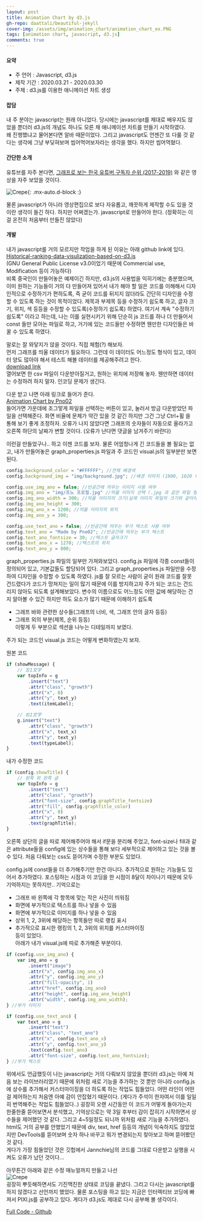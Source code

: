 ```yaml
---
layout: post
title: Animation Chart by d3.js
gh-repo: daattali/beautiful-jekyll
cover-img: /assets/img/animation_chart/animation_chart_ex.PNG
tags: [animation chart, javascript, d3.js]
comments: true
---
```


#### 요약

- 주 언어 : Javascript, d3.js
- 제작 기간 : 2020.03.21 - 2020.03.30
- 주제 : d3.js를 이용한 애니메이션 차트 생성

#### 잡담

내 주 분야는 javascript는 원래 아니었다. 당시에는 javascript를 제대로 배우지도 않았을 뿐더러 
d3.js의 개념도 하나도 모른 채 애니메이션 차트를 만들기 시작하였다.   
왜 진행했냐고 물어본다면 알바 때문이었다. 그리고 javascript도 언젠간 또 다룰 것 같다는 생각에 
그냥 부딪혀보며 씹어먹어보자라는 생각을 했다. 하지만 씹어먹혔다.   

#### 간단한 소개   

유튜브를 자주 본다면, [그래프로 보는 한국 유튜버 구독자 순위 (2017-2019)](https://www.youtube.com/watch?v=OEo6KzvSFpI&ab_channel=MDM) 와 같은 영상을 자주 보았을 것이다.    

![Crepe](/assets/img/animation_chart/chart_example_in_youtube.PNG){: .mx-auto.d-block :}

물론 javascript가 아니라 영상편집으로 보다 자유롭고, 깨끗하게 제작할 수도 있을 것이란 생각이 들긴 하다. 
하지만 어쩌겠는가. javascript로 만들어야 한다. (정확히는 이걸 온전히 처음부터 만들진 않았다)   

#### 개발   

내가 javascript를 거의 모르지만 작업을 하게 된 이유는 아래 github link에 있다.   
[Historical-ranking-data-visulization-based-on-d3.js](https://github.com/Jannchie/Historical-ranking-data-visualization-based-on-d3.js.git)   
(GNU General Public License v3.0이었기 때문에 Commercial use, Modification 등이 가능하다)   
비록 중국인이 만들어놓은 예제이긴 하지만, d3.js의 사용법을 익히기에는 충분했으며, 
이미 원하는 기능들이 거의 다 만들어져 있어서 내가 해야 할 일은 코드를 이해해서 
디자인적으로 수정하기가 편하도록, 즉 굳이 코드를 뒤지지 않더라도 간단히 디자인을 
수정할 수 있도록 하는 것이 목적이었다. 제목과 부제목 등을 수정하기 쉽도록 하고, 
글자 크기, 위치, 색 등등을 수정할 수 있도록(수정하기 쉽도록) 하였다. 여기서 계속 
"수정하기 쉽도록" 이라고 하는데, 나는 이를 실현시키기 위해 단순히 js 코드를 하나 더 
만들어서 const 들만 모아논 파일로 하고, 거기에 있는 코드들만 수정하면 웬만한 디자인들은 
바꿀 수 있도록 하였다.   

말로는 잘 와닿지가 않을 것이다. 직접 체험(?) 해보자.   
먼저 그래프를 띄울 데이터가 필요하다. 그런데 이 데이터도 어느정도 형식이 있고, 데이터 양도 많아야 해서 
테스트 해볼 데이터를 제공해주려고 한다.   
[download link](https://drive.google.com/uc?export=download&id=18mLfG2slJH3wbRQ_up7OM5FZ22b9H-Sj)   
열어보면 한 csv 파일이 다운받아질거고, 원하는 위치에 저장해 놓자. 웬만하면 데이터는 
수정하려 하지 말자. 인코딩 문제가 생긴다.   

다운 받고 나면 아래 링크로 들어가 준다.   
[Animation Chart by Pno02](/assets/animation_chart/bargraph.html)   
들어가면 가운데에 조그맣게 파일을 선택하는 버튼이 있고, 눌러서 방금 다운받았던 파일을 선택해준다. 
화면 비율에 문제가 약간 있을 것 같긴 하지만 그건 그냥 Ctrl+휠 을 통해 보기 좋게 조정하자. 
오류가 나지 않았다면 그래프의 숫자들이 자동으로 올라가고 오른쪽 하단의 날짜가 변할 것이다. (오류가 난다면 댓글을 남겨주기 바란다)   

이런걸 만들었구나.. 하고 이젠 코드를 보자. 물론 어엄청나게 긴 코드들을 볼 필요는 없고, 
내가 만들어놓은 graph_properties.js 파일과 주 코드인 visual.js의 일부분만 보면 된다.   
```javascript
config.background_color = "#FFFFFF"; //전체 배경색
config.background_img = "img/background.jpg"; //배경 이미지 (1900, 1020 이미지 적극 권장(아닐 경우 이미지 배치가 이상해집니다(자동 확대 및 축소 불가)))

config.use_img_ano = false; //빈공간에 띄우는 이미지 사용 여부
config.img_ano = "img/프노 프로필.jpg" //띄울 이미지 선택 (.jpg 과 같은 파일 형식 반드시 붙여주세요)
config.img_ano_width = 300; //띄울 이미지의 크기(실제 이미지 파일의 크기와 같아야 위치 선정이 올바르게 됩니다)
config.img_ano_height = 300;
config.img_ano_x = 1200; //띄울 이미지의 위치
config.img_ano_y = 300;

config.use_text_ano = false; //빈공간에 띄우는 부가 텍스트 사용 여부
config.text_ano = "Made by Pno02"; //빈공간에 띄우는 부가 텍스트
config.text_ano_fontsize = 30; //텍스트 글자크기
config.text_ano_x = 1270; //텍스트의 위치
config.text_ano_y = 800;
```
graph_properties.js 파일의 일부만 가져와보았다. config.js 파일에 각종 const들이 정의되어 있고, 기본값들도 할당되어 있다. 
그리고 graph_properties.js 파일만을 수정하여 디자인을 수정할 수 있도록 하였다. js를 잘 모르는 사람이 
굳이 원래 코드를 잘못 건드렸다가 코드가 망쳐지는 일이 많기 때문에 이를 방지하고자 주가 되는 코드는 건드리지 
않아도 되도록 설계해보았다. 변수의 이름으로도 어느정도 어떤 값에 해당하는 건지 알아볼 수 있긴 하지만 하도 요소가 
많기 때문에 이해하기 쉽도록   
- 그래프 바와 관련한 상수들(그래프의 너비, 색, 그래프 안의 글자 등등)
- 그래프 외의 부분(제목, 순위 등등)   
이렇게 두 부분으로 섹션을 나누는 디테일까지 보였다.   

주가 되는 코드인 visual.js 코드는 어떻게 변화하였는지 보자.   

원본 코드   
```javascript
if (showMessage) {
    // 左1文字
    var topInfo = g
        .insert("text")
        .attr("class", "growth")
        .attr("x", 0)
        .attr("y", text_y)
        .text(itemLabel);

    // 右1文字
    g.insert("text")
        .attr("class", "growth")
        .attr("x", text_x)
        .attr("y", text_y)
        .text(typeLabel);
}
```
내가 수정한 코드   
```javascript
if (config.showTitle) {
    // 왼쪽 위 왼쪽 글
    var topInfo = g
        .insert("text")
        .attr("class", "growth")
        .attr("font-size", config.graphTitle_fontsize)
        .attr("fill", config.graphTitle_color)
        .attr("x", 0)
        .attr("y", text_y)
        .text(graphTitle);
}
```
오른쪽 상단의 글을 따로 제어해주어야 해서 if문을 분리해 주었고, font-size나 
fill과 같은 attribute들을 config에 있는 상수들을 통해 보다 세부적으로 
제어하고 있는 것을 볼 수 있다. 처음 다뤄보는 css도 뜯어가며 수정한 부분도 있었다.    

config.js에 const들을 더 추가해주기만 한건 아니다. 추가적으로 원하는 기능들도 
있어서 추가하였다. 포스팅하는 시점과 이 코딩을 한 시점이 8달이 차이나기 때문에 
모두 기억하지는 못하지만.. 기억으로는   
- 그래프 바 왼쪽에 각 항목에 맞는 작은 사진이 띄워짐
- 화면에 부가적으로 텍스트를 하나 넣을 수 있음
- 화면에 부가적으로 이미지를 하나 넣을 수 있음
- 상위 1, 2, 3위에 해당하는 항목들만 따로 랭킹 표시
- 추가적으로 표시한 랭킹의 1, 2, 3위의 위치를 커스터마이징   
등이 있었다.    
아래가 내가 visual.js에 따로 추가해준 부분이다.    

```javascript
if (config.use_img_ano) {
    var img_ano = g
        .insert("image")
        .attr("x", config.img_ano_x)
        .attr("y", config.img_ano_y)
        .attr("fill-opacity", 1)
        .attr("href", config.img_ano)
        .attr("height", config.img_ano_height)
        .attr("width", config.img_ano_width);
} //부가 이미지

if (config.use_text_ano) {
    var text_ano = g
        .insert("text")
        .attr("class", "text_ano")
        .attr("x", config.text_ano_x)
        .attr("y", config.text_ano_y)
        .text(config.text_ano)
        .attr("font-size", config.text_ano_fontsize);
} //부가 텍스트
```   

위에서도 언급했듯이 나는 javascript는 거의 다뤄보지 않았을 뿐더러 d3.js는 아예 
처음 보는 라이브러리였기 때문에 위처럼 새로 기능을 추가하는 것 뿐만 아니라 config.js에 
상수를 추가해서 커스터마이징을 더 하도록 하는 작업도 힘들었다. 어떤 라인이 어떤걸 제어하는지 
처음엔 아예 감이 안잡혔기 때문이다. (게다가 주석이 한자여서 이를 일일히 번역해주는 작업도 힘들었다..) 
굉장히 오랜 시간동안 이 코드가 어떻게 돌아가는지 한줄한줄 뜯어보면서 분석했고, 기억상으로는 약 3일 후부터 
감이 잡히기 시작하면서 상수들을 제어했던 것 같다. 그리고 4~5일정도 되니까 위처럼 새로 기능을 추가하였다. 
html도 거의 공부를 안했었기 때문에 div, text, href 등등의 개념이 익숙하지도 않았었지만 DevTools를 뜯어보며 
숫자 하나 바꾸고 뭐가 변경되는지 찾아보고 하며 뜯어봤던 것 같다.     
게다가 가장 힘들었던 것은 깃헙에서 Jannchie님의 코드를 그대로 다운받고 실행을 시켜도 오류가 났던 것이다...   

아무튼간 아래와 같은 수정 매뉴얼까지 만들고 나선   
![Crepe](/assets/img/animation_chart/modification_manual.PNG)   
굉장히 뿌듯해하면서도 기진맥진한 상태로 코딩을 끝냈다. 그리고 다시는 javascript를 하지 않겠다고 
선언까지 했었다. 물론 포스팅을 하고 있는 지금은 인터렉티브 코딩에 빠져서 PIXI.js를 공부하고 있다. 
게다가 d3.js도 제대로 다시 공부해 볼 생각이다.   

[Full Code - Github](https://github.com/BranKein/Animation_chart_based_on_d3.js_by_Pno02.git)